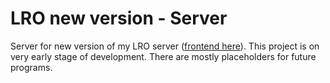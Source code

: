 # LRO new version - Server

Server for new version of my LRO server ([frontend here](https://github.com/kajetan-szczurowski/LRO-new-version)). This project is on very early stage of development. There are mostly placeholders for future programs.
